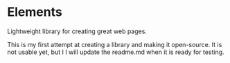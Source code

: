 Elements
========

Lightweight library for creating great web pages.

This is my first attempt at creating a library and making it open-source. It is not usable yet, but I
I will update the readme.md when it is ready for testing.
